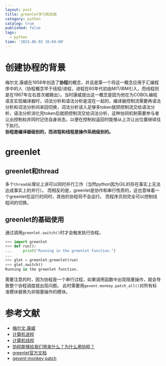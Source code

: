 ```yaml
---
layout: post
title: greenlet学习和总结
category: python
catalog: true
published: false
tags:
  - python
time: '2023.06.03 16:04:00'
---
```

# 创建协程的背景
梅尔文.康威在1958年创造了**协程**的概念，并且是第一个将这一概念应用于汇编程序中的人（协程概念早于线程/进程，进程在60年代初由MIT/IBM引入，而线程则是在1967年左右首次被踢出）。当时康威提出这一概念是因为他在为COBOL编程语言实现编译器时，词法分析和语法分析是混在一起的，编译器控制流需要再语法分析和词法分析间来回切换，词法分析读入足够多token就把控制流交给语法分析，语法分析消化完token后就把控制流交给词法分析，这种协同机制需要参与者让出控制权并同时记住自身状态，以便在控制权返回时能够从上次让出位置继续往下执行。  
**协程是编译器级别的，而进程和线程是操作系统级别的。**

# greenlet
## greenlet和thread
多个`thread`从理论上讲可以同时并行工作（当然python因为GIL的存在事实上无法达成事实上的并行）。
而相反的是，greenlet是协作和串行性质的，这也意味着一个greenlet在运行的同时，其他的协程将不会运行。
而程序员则完全可以控制线程间的切换。

## greenlet的基础使用
通过调用`greenlet.switch()`时才会触发执行协程。
```python
>>> import greenlet
>>> def run():
...     print("Running in the greenlet function.")
...
>>> glet = greenlet.greenlet(run)
>>> glet.switch()
Running in the greenlet function.

```

需要注意的时，因为协程是一个串行过程，如果调用函数中出现阻塞操作，就会导致整个协程调度就出现问题。
此时需要用`gevent.monkey.patch_all()`对所有标准模块替换为非阻塞操作的模块。

# 参考文献
- [梅尔文.康威](https://en.wikipedia.org/wiki/Melvin_Conway)
- [计算机进程](https://baike.baidu.com/item/%E8%BF%9B%E7%A8%8B/382503)
- [计算机线程](http://c.biancheng.net/thread/what-is-thread.html)
- [协程能够给我们带来什么？为什么用协程？](https://zhuanlan.zhihu.com/p/446999661)
- [greenlet官方文档](https://greenlet.readthedocs.io/en/latest/)
- [gevent monkey patch](https://github.com/gevent/gevent/blob/23c942848cf3f12bbdbe5b87b43793c80121929c/src/gevent/monkey.py#L1202)
